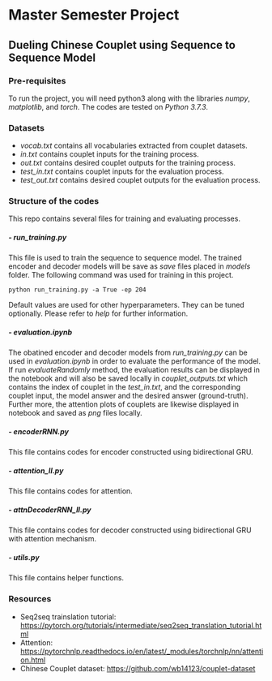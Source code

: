 # Master Semester Project

## Dueling Chinese Couplet using Sequence to Sequence Model

### Pre-requisites
To run the project, you will need python3 along with the libraries *numpy*, *matplotlib*, and *torch*. The codes are tested on *Python 3.7.3*.

### Datasets
- *vocab.txt* contains all vocabularies extracted from couplet datasets.
- *in.txt* contains couplet inputs for the training process.
- *out.txt* contains desired couplet outputs for the training process.
- *test_in.txt* contains couplet inputs for the evaluation process.
- *test_out.txt* contains desired couplet outputs for the evaluation process.


### Structure of the codes
This repo contains several files for training and evaluating processes. 

##### - run_training.py
This file is used to train the sequence to sequence model. The trained encoder and decoder models will be save as *save* files placed in *models* folder.
The following command was used for training in this project.
```
python run_training.py -a True -ep 204
```
Default values are used for other hyperparameters. They can be tuned optionally. Please refer to *help* for further information.

##### - evaluation.ipynb
The obatined encoder and decoder models from *run_training.py* can be used in *evaluation.ipynb* in order to evaluate the performance of the model. If run *evaluateRandomly* method, the evaluation results can be displayed in the notebook and will also be saved locally in *couplet_outputs.txt* which contains the index of couplet in the *test_in.txt*, and the corresponding couplet input, the model answer and the desired answer (ground-truth). Further more, the attention plots of couplets are likewise displayed in notebook and saved as *png* files locally.

##### - encoderRNN.py
This file contains codes for encoder constructed using bidirectional GRU.
##### - attention_II.py
This file contains codes for attention.
##### - attnDecoderRNN_II.py
This file contains codes for decoder constructed using bidirectional GRU with attention mechanism.
##### - utils.py
This file contains helper functions.

### Resources
- Seq2seq trainslation tutorial: https://pytorch.org/tutorials/intermediate/seq2seq_translation_tutorial.html
- Attention: https://pytorchnlp.readthedocs.io/en/latest/_modules/torchnlp/nn/attention.html
- Chinese Couplet dataset: https://github.com/wb14123/couplet-dataset
